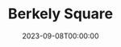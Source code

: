 ---
title: Berkely Square
date: 2023-09-08T00:00:00
opening_date: 1949-04-08
closing_date: 1949-04-15
layout: productions
program:
Theatre: Theatre Jacksonville
Venue: Little Theatre
cast:
- Kate Pettigrew: Bronwen Heath
- Major Clinton: C.A. Gillis, Jr.
- Lord Stanley: Charles Archbold
- Helen Pettigrew: Marion Albinson Conner
- Lady Anne Pettigrew: Fay Beckett
- Mr. Throstle: George Durney
- Peter Standish: H.K. (Bud) Smith, Jr.
- Duchess of Devonshire: Jocelyn Brown
- Mrs. Barwick: Julia C. Tyler
- Tom Pettigrew: Lewis Magee
- The Ambassador: Maurice Blitch
- Marjorie Frant: Midge Veal
- Miss Barrymore: Nancy Mugford
- H.R.H., the Duke of Cumberland: Raymond C. Winstead
- Wilkins: Margie Atlas
crew:
- Director: Paul E. Geisenhof
- Assistant Stage Manager: C.A. Gillis, Jr.
- Set Design: Duke LeBrun
- Lighting controls:
  - Mickey Mills
  - Natalie Clarke
- Staging and Sound:
  - A.P. Simpson
  - Donald Wright
  - E.L. Patton, Jr.
  - Ricker Chisholm
  - Vonnie Patton
  - Gene Sayre
  - Walter Luce
- Costume Assistant:
  - Alice Ahern
  - Alice Masters
  - Jay Harder
  - Karen O'Shaughnessy
  - Laurel Barton
  - Lucile Logan
  - Margaret Lafferty
  - Polly Clendenning
  - Mrs. Lewis Marks
  - Mrs. Nelson Aaltenbach
- Scene painting and construction:
  - Ann Frankenberg
  - Ed Keisling
  - Elmo Lehman
  - Gene Sayre
  - Hilda Zeller
  - Karen O'Shaughnessy
  - Robert Naugle
  - Velma Henning
  - Walter Luce
- Make-up assistant:
  - Anne Frankenberg
  - Betty Jane Mizelle
  - Elmo Lehman
  - Louise Elkins
  - Mrs. Budd Porter
- Properties Assistant:
  - Martha Conner
  - Sue Miller
- Posters: Martha Lockard
understudies:
orchestra:
props:
---